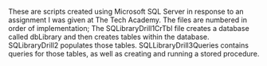 These are scripts created using Microsoft SQL Server in response to an assignment I was given at The Tech Academy. The files are numbered in order of implementation; The SQLibraryDrill1CrTbl file creates a database called dbLibrary and then creates tables within the database. SQLibraryDrill2 populates those tables. SQLLibraryDrill3Queries contains queries for those tables, as well as creating and running a stored procedure.

